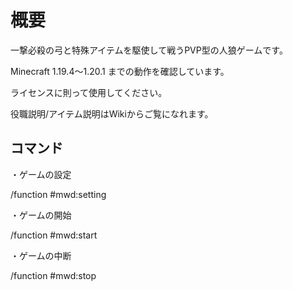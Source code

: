# 概要

一撃必殺の弓と特殊アイテムを駆使して戦うPVP型の人狼ゲームです。

Minecraft 1.19.4～1.20.1 までの動作を確認しています。

ライセンスに則って使用してください。

役職説明/アイテム説明はWikiからご覧になれます。

## コマンド

・ゲームの設定

/function #mwd:setting

・ゲームの開始

/function #mwd:start

・ゲームの中断

/function #mwd:stop

